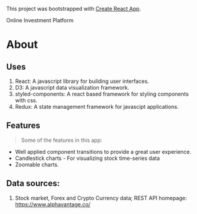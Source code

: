 This project was bootstrapped with [Create React App](https://github.com/facebook/create-react-app).

Online Investment Platform

# About

## Uses
1.  React: A javascript library for building user interfaces.
2.  D3: A javascript data visualization framework.
3.  styled-components: A react based framework for styling components with css.
4.  Redux: A state management framework for javascipt applications.

## Features
> Some of the features in this app:
* Well applied component transitions to provide a great user experience.
* Candlestick charts - For visualizing stock time-series data
* Zoomable charts.

## Data sources:
1.  Stock market, Forex and Crypto Currency data; REST API homepage: https://www.alphavantage.co/
